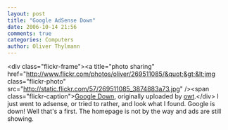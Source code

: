 ```yaml
---
layout: post
title: "Google AdSense Down"
date: 2006-10-14 21:56
comments: true
categories: Computers
author: Oliver Thylmann
---
```





&lt;div class=&quot;flickr-frame&quot;&gt;&lt;a title=&quot;photo sharing&quot; href=&quot;http://www.flickr.com/photos/oliver/269511085/&quot;&gt;&lt;img class=&quot;flickr-photo&quot; src=&quot;http://static.flickr.com/57/269511085_3874883a73.jpg&quot; /&gt;&lt;span class=&quot;flickr-caption&quot;&gt;[Google Down](http://www.flickr.com/photos/oliver/269511085/), originally uploaded by [owt](http://www.flickr.com/people/oliver/).&lt;/div&gt;
I just went to adsense, or tried to rather, and look what I found. Google is down! Well that's a first. The homepage is not by the way and ads are still showing.


